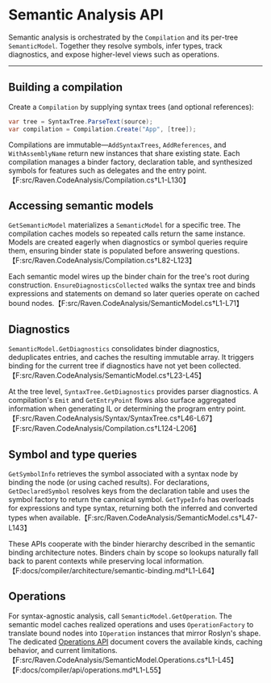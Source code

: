 # Semantic Analysis API

Semantic analysis is orchestrated by the `Compilation` and its per-tree
`SemanticModel`. Together they resolve symbols, infer types, track diagnostics,
and expose higher-level views such as operations.

---

## Building a compilation

Create a `Compilation` by supplying syntax trees (and optional references):

```csharp
var tree = SyntaxTree.ParseText(source);
var compilation = Compilation.Create("App", [tree]);
```

Compilations are immutable—`AddSyntaxTrees`, `AddReferences`, and
`WithAssemblyName` return new instances that share existing state. Each
compilation manages a binder factory, declaration table, and synthesized symbols
for features such as delegates and the entry point.【F:src/Raven.CodeAnalysis/Compilation.cs†L1-L130】

## Accessing semantic models

`GetSemanticModel` materializes a `SemanticModel` for a specific tree. The
compilation caches models so repeated calls return the same instance. Models are
created eagerly when diagnostics or symbol queries require them, ensuring binder
state is populated before answering questions.【F:src/Raven.CodeAnalysis/Compilation.cs†L82-L123】

Each semantic model wires up the binder chain for the tree's root during
construction. `EnsureDiagnosticsCollected` walks the syntax tree and binds
expressions and statements on demand so later queries operate on cached bound
nodes.【F:src/Raven.CodeAnalysis/SemanticModel.cs†L1-L71】

## Diagnostics

`SemanticModel.GetDiagnostics` consolidates binder diagnostics, deduplicates
entries, and caches the resulting immutable array. It triggers binding for the
current tree if diagnostics have not yet been collected.【F:src/Raven.CodeAnalysis/SemanticModel.cs†L23-L45】

At the tree level, `SyntaxTree.GetDiagnostics` provides parser diagnostics. A
compilation's `Emit` and `GetEntryPoint` flows also surface aggregated
information when generating IL or determining the program entry point.【F:src/Raven.CodeAnalysis/Syntax/SyntaxTree.cs†L46-L67】【F:src/Raven.CodeAnalysis/Compilation.cs†L124-L206】

## Symbol and type queries

`GetSymbolInfo` retrieves the symbol associated with a syntax node by binding the
node (or using cached results). For declarations, `GetDeclaredSymbol` resolves
keys from the declaration table and uses the symbol factory to return the
canonical symbol. `GetTypeInfo` has overloads for expressions and type syntax,
returning both the inferred and converted types when available.【F:src/Raven.CodeAnalysis/SemanticModel.cs†L47-L143】

These APIs cooperate with the binder hierarchy described in the semantic binding
architecture notes. Binders chain by scope so lookups naturally fall back to
parent contexts while preserving local information.【F:docs/compiler/architecture/semantic-binding.md†L1-L64】

## Operations

For syntax-agnostic analysis, call `SemanticModel.GetOperation`. The semantic
model caches realized operations and uses `OperationFactory` to translate bound
nodes into `IOperation` instances that mirror Roslyn's shape. The dedicated
[Operations API](operations.md) document covers the available kinds, caching
behavior, and current limitations.【F:src/Raven.CodeAnalysis/SemanticModel.Operations.cs†L1-L45】【F:docs/compiler/api/operations.md†L1-L55】
